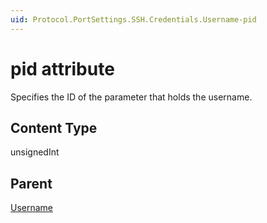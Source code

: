 ```yaml
---
uid: Protocol.PortSettings.SSH.Credentials.Username-pid
---
```


# pid attribute

Specifies the ID of the parameter that holds the username.

## Content Type

unsignedInt

## Parent

[Username](xref:Protocol.PortSettings.SSH.Credentials.Username)

